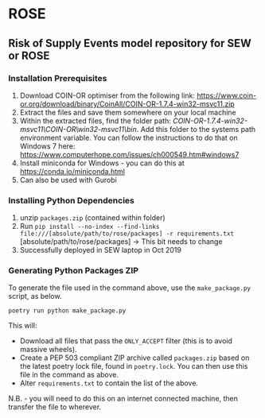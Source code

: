 # ROSE

## Risk of Supply Events model repository for SEW or ROSE

### Installation Prerequisites

1. Download COIN-OR optimiser from the following link: https://www.coin-or.org/download/binary/CoinAll/COIN-OR-1.7.4-win32-msvc11.zip
2. Extract the files and save them somewhere on your local machine
3. Within the extracted files, find the folder path: *COIN-OR-1.7.4-win32-msvc11\COIN-OR\win32-msvc11\bin*. Add this folder to the systems path environment variable. You can follow the instructions to do that on Windows 7 here: https://www.computerhope.com/issues/ch000549.htm#windows7
4. Install miniconda for Windows - you can do this at https://conda.io/miniconda.html
5. Can also be used with Gurobi

### Installing Python Dependencies

1. unzip `packages.zip` (contained within folder)
2. Run `pip install --no-index --find-links file:///[absolute/path/to/rose/packages] -r requirements.txt`
    [absolute/path/to/rose/packages] -> This bit needs to change
3. Successfully deployed in SEW laptop in Oct 2019


### Generating Python Packages ZIP

To generate the file used in the command above, use the `make_package.py` script, as below.

    poetry run python make_package.py

This will:

* Download all files that pass the `ONLY_ACCEPT` filter (this is to avoid massive wheels).
* Create a PEP 503 compliant ZIP archive called `packages.zip` based on the latest poetry lock file, found in `poetry.lock`. You can then use this file in the command as above.
* Alter `requirements.txt` to contain the list of the above.

N.B. - you will need to do this on an internet connected machine, then transfer the file to wherever.
